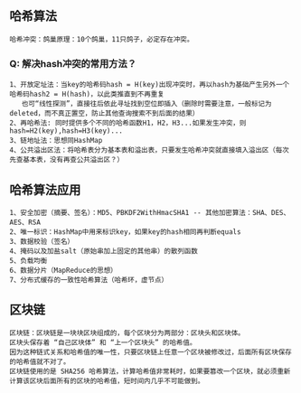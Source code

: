 
## 哈希算法
    哈希冲突：鸽巢原理：10个鸽巢，11只鸽子，必定存在冲突。

### Q: 解决hash冲突的常用方法？
    1、开放定址法：当key的哈希码hash = H(key)出现冲突时，再以hash为基础产生另外一个哈希码hash2 = H(hash)，以此类推直到不再重复
       也可“线性探测”，直接往后依此寻址找到空位即插入（删除时需要注意，一般标记为deleted，而不真正置空，防止其他查询搜索不到后面的结果）
    2、再哈希法: 同时提供多个不同的哈希函数H1，H2，H3...如果发生冲突，则hash=H2(key),hash=H3(key)...
    3、链地址法：思想同HashMap
    4、公共溢出区法：将哈希表分为基本表和溢出表，只要发生哈希冲突就直接填入溢出区（每次先查基本表，没有再查公共溢出区？）

## 哈希算法应用
    1、安全加密（摘要、签名）：MD5、PBKDF2WithHmacSHA1 -- 其他加密算法：SHA、DES、AES、RSA
    2、唯一标识：HashMap中用来标识key，如果key的hash相同再判断equals
    3、数据校验（签名）
    4、掩码以及加盐salt（原始串加上固定的其他串）的散列函数
    5、负载均衡
    6、数据分片（MapReduce的思想）
    7、分布式缓存的一致性哈希算法（哈希环，虚节点）
    
## 区块链
    区块链：区块链是一块块区块组成的，每个区块分为两部分：区块头和区块体。
    区块头保存着 “自己区块体” 和 “上一个区块头” 的哈希值。
    因为这种链式关系和哈希值的唯一性，只要区块链上任意一个区块被修改过，后面所有区块保存的哈希值就不对了。
    区块链使用的是 SHA256 哈希算法，计算哈希值非常耗时，如果要篡改一个区块，就必须重新计算该区块后面所有的区块的哈希值，短时间内几乎不可能做到。